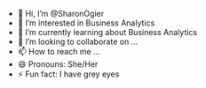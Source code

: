 - 👋 Hi, I’m @SharonOgier
- 👀 I’m interested in Business Analytics
- 🌱 I’m currently learning about Business Analytics
- 💞️ I’m looking to collaborate on ...
- 📫 How to reach me ...
- 😄 Pronouns: She/Her
- ⚡ Fun fact: I have grey eyes

<!---
SharonOgier/SharonOgier is a ✨ special ✨ repository because its `README.md` (this file) appears on your GitHub profile.
You can click the Preview link to take a look at your changes.
--->
